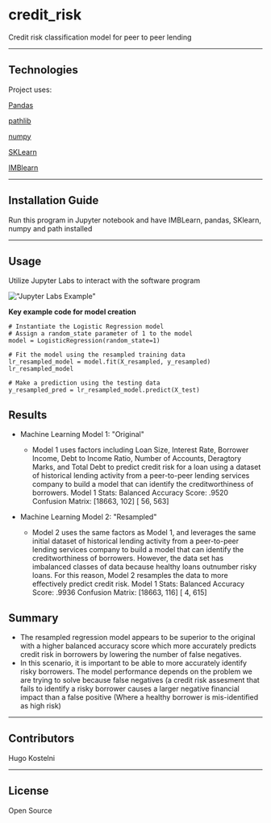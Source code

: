 # credit_risk
Credit risk classification model for peer to peer lending

---

## Technologies

Project uses:

[Pandas](https://pandas.pydata.org/)

[pathlib](https://docs.python.org/3/library/pathlib.html)

[numpy](https://numpy.org/)

[SKLearn](https://scikit-learn.org/stable/)

[IMBlearn](https://imbalanced-learn.org/stable/install.html)




---

## Installation Guide

Run this program in Jupyter notebook and have IMBLearn, pandas, SKlearn, numpy and path installed



---

## Usage

Utilize Jupyter Labs to interact with the software program

!["Jupyter Labs Example"](https://miro.medium.com/max/955/1*mXGu0MeYgnUkyR9ybVlQpg.png)

**Key example code for model creation**
```
# Instantiate the Logistic Regression model
# Assign a random_state parameter of 1 to the model
model = LogisticRegression(random_state=1)

# Fit the model using the resampled training data
lr_resampled_model = model.fit(X_resampled, y_resampled)
lr_resampled_model

# Make a prediction using the testing data
y_resampled_pred = lr_resampled_model.predict(X_test)
```
## Results

* Machine Learning Model 1: "Original"
  * Model 1 uses factors including Loan Size, Interest Rate, Borrower Income, Debt to Income Ratio, Number of Accounts, Deragtory Marks, and Total Debt to predict credit risk for a loan using a dataset of historical lending activity from a peer-to-peer lending services company to build a model that can identify the creditworthiness of borrowers.
  Model 1 Stats:
  Balanced Accuracy Score: .9520
  Confusion Matrix: 
       [18663,   102]
       [   56,   563]




* Machine Learning Model 2: "Resampled"
  * Model 2 uses the same factors as Model 1, and leverages the same initial dataset of historical lending activity from a peer-to-peer lending services company to build a model that can identify the creditworthiness of borrowers. However, the data set has imbalanced classes of data because healthy loans outnumber risky loans. For this reason, Model 2 resamples the data to more effectively predict credit risk. 
  Model 1 Stats:
  Balanced Accuracy Score: .9936
  Confusion Matrix: 
       [18663,   116]
       [    4,   615]

## Summary

* The resampled regression model appears to be superior to the original with a higher balanced accuracy score which more accurately predicts credit risk in borrowers by lowering the number of false negatives.
* In this scenario, it is important to be able to more accurately identify risky borrowers. The model performance depends on the problem we are trying to solve because false negatives (a credit risk assesment that fails to identify a risky borrower causes a larger negative financial impact than a false positive (Where a healthy borrower is mis-identified as high risk)
---

## Contributors

Hugo Kostelni

---

## License

Open Source

